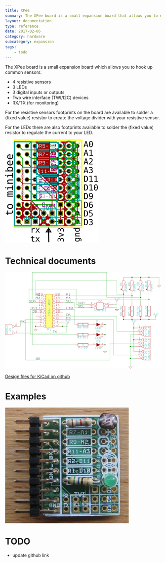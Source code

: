```yaml
---
title: XPee
summary: The XPee board is a small expansion board that allows you to easily hook up 4 resistive sensors and 3 LEDs.
layout: documentation
type: reference
date: 2017-02-06
category: hardware
subcategory: expansion
tags:
    - todo
---
```



The XPee board is a small expansion board which allows you to hook up common sensors:

* 4 resistive sensors
* 3 LEDs
* 3 digital inputs or outputs
* Two wire interface (TWI/I2C) devices
* RX/TX (for monitoring)

For the resistive sensors footprints on the board are available to solder a (fixed value) resistor to create the voltage divider with your resistive sensor.

For the LEDs there are also footprints available to solder the (fixed value) resistor to regulate the current to your LED.

![](/img/XPee.png)

# Technical documents

![](/img/xpee_schematic.png)


[Design files for KiCad on github](https://github.com/sensestage/minibee_hardware/tree/master/minibee/revF)

# Examples

![](/img/xpee_example_ldr_led.jpg)

# TODO

- update github link